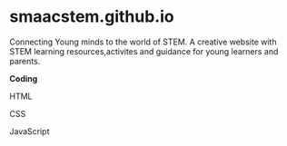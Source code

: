 # smaacstem.github.io
Connecting Young minds to the world of STEM. A creative website with STEM learning resources,activites and guidance for young learners and parents.

**Coding**

HTML

CSS

JavaScript
